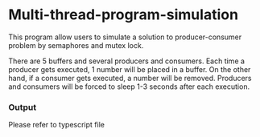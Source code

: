 # Multi-thread-program-simulation

This program allow users to simulate a solution to producer-consumer problem by semaphores and mutex lock.

There are 5 buffers and several producers and consumers. Each time a producer gets executed, 1 number will be placed in a buffer. On the other hand, if a consumer gets executed, a number will be removed. Producers and consumers will be forced to sleep 1-3 seconds after each execution.

### Output
Please refer to typescript file
